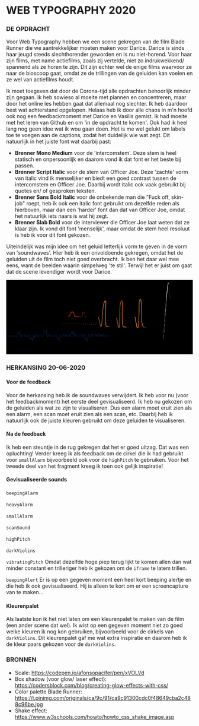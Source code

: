 # WEB TYPOGRAPHY 2020

### DE OPDRACHT
Voor Web Typography hebben we een scene gekregen van de film Blade Runner die we aantrekkelijker moeten maken voor Darice. Darice is sinds haar jeugd steeds slechthorender geworden en is nu niet-horend. Voor haar zijn films, met name actiefilms, zoals zij vertelde, niet zo indrukwekkend/ spannend als ze horen te zijn. Dit zijn echter wel de enige films waarvoor ze naar de bioscoop gaat, omdat ze de trillingen van de geluiden kan voelen en ze wel van actiefilms houdt.

Ik moet toegeven dat door de Corona-tijd alle opdrachten behoorlijk minder zijn gegaan. Ik heb sowieso al moeite met plannen en concentreren, maar door het online les hebben gaat dat allemaal nog slechter. Ik heb daardoor best wat achterstand opgelopen. Helaas heb ik door alle chaos in m'n hoofd ook nog een feedbackmoment met Darice en Vasilis gemist. Ik had moeite met het leren van Github en om 'in de opdracht te komen'. Ook had ik heel lang nog geen idee wat ik wou gaan doen. Het is me wel gelukt om labels toe te voegen aan de captions, zodat het duidelijk wie wat zegt. Dit natuurlijk in het juiste font wat daarbij past:

* **Brenner Mono Medium** voor de 'intercomstem'. Deze stem is heel statisch en onpersoonlijk en daarom vond ik dat font er het beste bij passen. 
* **Brenner Script Italic** voor de stem van Officer Joe. Deze 'zachte' vorm van italic vind ik menselijker en biedt een goed contrast tussen de intercomstem en Officer Joe. Daarbij wordt italic ook vaak gebruikt bij quotes en/ of gesproken teksten. 
* **Brenner Sans Bold Italic** voor de onbekende man die "Fuck off, skin-job" roept, heb ik ook een italic font gebruikt om dezelfde reden als hierboven, maar dan een 'harder' font dan dat van Officer Joe, omdat het natuurlijk iets naars is wat hij zegt. 
* **Brenner Slab Bold** voor de interviewer die Officer Joe laat weten dat ze klaar zijn. Ik vond dit font 'menselijk', maar omdat de stem heel resoluut is heb ik voor dit font gekozen.

Uiteindelijk was mijn idee om het geluid letterlijk vorm te geven in de vorm van 'soundwaves'. Hier heb ik een onvoldoende gekregen, omdat het de geluiden uit de film toch niet goed overbracht. Ik ben het daar wel mee eens, want de beelden waarin simpelweg 'te stil'. Terwijl het er juist om gaat dat de scene levendiger wordt voor Darice.

<img height="200" src="soundwaves.jpg" alt="">

### HERKANSING 20-06-2020
#### Voor de feedback
Voor de herkansing heb ik de soundwaves verwijdert. Ik heb voor nu (voor het feedbackmoment) het eerste deel gevisualiseerd. Ik heb nu gekozen om de geluiden als wat ze zijn te visualiseren. Dus een alarm moet eruit zien als een alarm, een scan moet eruit zien als een scan, etc. Daarbij heb ik natuurlijk ook de juiste kleuren gebruikt om deze geluiden te visualiseren.

#### Na de feedback
Ik heb een steuntje in de rug gekregen dat het er goed uitzag. Dat was een opluchting! Verder kreeg ik als feedback om de cirkel die ik had gebruikt voor ```smallAlarm``` bijvoorbeeld ook voor de ```highPitch``` te gebruiken. Voor het tweede deel van het fragment kreeg ik toen ook gelijk inspiratie!

#### Gevisualiseerde sounds
```beepingAlarm```
<img height="200" src="images/beepingalarm.png" alt="">

```heavyAlarm```
<img height="200" src="images/heavyalarm.png" alt="">

```smallAlarm```
<img height="200" src="images/smallalarm.png" alt="">

```scanSound```
<img height="200" src="images/scan1.png" alt="">
<img height="200" src="images/scan2.png" alt="">

```highPitch```
<img height="200" src="images/highpitch.png" alt="">
<img height="200" src="images/highpitch2.png" alt="">

```darkViolins```
<img height="200" src="images/darkviolins1.png" alt="">
<img height="200" src="images/darkviolins2.png" alt="">

```vibratingPitch```
Omdat dezelfde hoge piep terug lijkt te komen allen dan wat minder constant en trilleriger heb ik gekozen om de ```iframe``` te latem trillen.

```beepingAlert```
Er is op een gegeven moment een heel kort beeping alertje en die heb ik ook gevisualiseerd. Hij is alleen te kort om er een screencapture van te maken...

#### Kleurenpalet
Als laatste kon ik het niet laten om een kleurenpalet te maken van de film (een ander scene dat wel). Ik wist op een gegeven moment niet zo goed welke kleuren ik nog kon gebruiken, bijvoorbeeld voor de cirkels van ```darkViolins```. Dit kleurenpalet gaf me wat extra inspiratie en daarom heb ik de kleur paars gekozen voor de ```darkViolins```.
<img height="200" src="images/colorpalette.jpg" alt="">
<img height="200" src="images/colors1.png" alt="">
<img height="200" src="images/colors2.png" alt="">

### BRONNEN
* Scale: https://codepen.io/afonsopacifer/pen/xVOLVd
* Box shadow (voor glow/ laser effect): https://codersblock.com/blog/creating-glow-effects-with-css/
* Color palette Blade Runner: https://i.pinimg.com/originals/ca/9c/91/ca9c91300cdc0f48649cba2c488c96be.jpg
* Shake effect: https://www.w3schools.com/howto/howto_css_shake_image.asp
